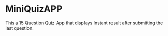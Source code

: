 # MiniQuizAPP
This a 15 Question Quiz App that displays Instant result after submitting the last question.
